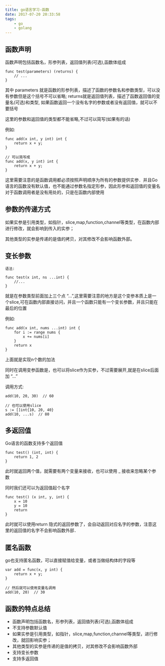 ```yaml
---
title: go语言学习-函数
date: 2017-07-20 20:33:58
tags:
    - go
    - golang
---
```


## 函数声明

函数声明包括函数名，形参列表，返回值列表(可选),函数体组成

```
func test(parameters) (returns) {
    // ...
}
```

其中 parameters 就是函数的形参列表，描述了函数的参数名和参数类型，可以没有参数但是这个括号不可以省略; returns就是返回值列表，描述了函数返回值的变量名(可选)和类型, 如果函数返回一个没有名字的参数或者没有返回值，就可以不要括号

这里的参数和返回值的类型都不能省略,不过可以简写(如果有的话)

例如:

```
func add(x int, y int) int {
    return x + y;
}

// 可以简写成
func add(x, y int) int {
    return x + y;
}
```

这里需要注意的是函数调用都必须按照声明顺序为所有的参数提供实参．并且Go语言的函数没有默认值，也不能通过参数名指定形参，因此形参和返回值的变量名对于函数调用者是没有用处的，只是在函数内部使用

## 参数的传递方式

如果实参是引用类型，如指针，slice,map,function,channel等类型，在函数内部进行修改，就会影响到传入的实参；

其他类型的实参是传递的是值的拷贝，对其修改不会影响函数外部。

## 变长参数

```
语法:

func test(x int, ns ...int) {
    //...
}
```

就是在参数类型前面加上三个点 “…”,这里需要注意的地方是这个变参本质上是一个slice,可在函数内部直接访问，并且一个函数只能有一个变长参数，并且只能在最后的位置

例如:

```
func add(x int, nums ...int) int {
    for i := range nums {
        x += nums[i]
    }
    return x
}
```


上面就是实现n个数的加法

同时在调用变参函数是，也可以将slice作为实参，不过需要展开,就是在slice后面加 “…”

调用方式:

```
add(10, 20, 30)  // 60

// 也可以使用slice
s := []int{10, 20, 40}
add(10, ...s)  // 80
```

## 多返回值

Go语言的函数支持多个返回值

```
func test() (int, int) {
    return 1, 2
}
```

此时就返回两个值，就需要有两个变量来接收，也可以使用 _ 接收来忽略某个参数

同时我们还可以为返回值起个名字

```
func test() (x int, y, int) {
    x = 10
    y = 10
    return
}
```

此时就可以使用return 隐式的返回参数了，会自动返回对应名字的参数，注意这里的返回值的名字不会影响函数外部．

## 匿名函数

go也支持匿名函数，可以直接赋值给变量，或者当做结构体的字段等

```
var add = func(x, y int) {
    return x + y;
}

// 然后就可以使用变量名调用
add(10, 20)  // 30
```


## 函数的特点总结

- 函数声明包括函数名，形参列表，返回值列表(可选),函数体组成
- 不支持参数默认值
- 如果实参是引用类型，如指针，slice,map,function,channel等类型，进行修改，就回影响实参；
- 其他类型的实参是传递的是值的拷贝，对其修改不会影响函数外部
- 支持变长参数
- 支持多返回值

